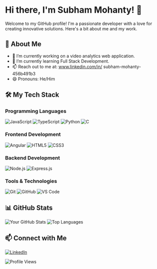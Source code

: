 

<!---
subhamaverick/subhamaverick is a ✨ special ✨ repository because its `README.md` (this file) appears on your GitHub profile.
You can click the Preview link to take a look at your changes.
--->
# Hi there, I'm Subham Mohanty! 👋

Welcome to my GitHub profile! I'm a passionate developer with a love for creating innovative solutions. Here's a bit about me and my work.

## 🚀 About Me
- 🔭 I’m currently working on a video analytics web application.
- 🌱 I’m currently learning Full Stack Development.
- 📫 Reach out to me at: www.linkedin.com/in/
subham-mohanty-456b491b3
- 😄 Pronouns: He/Him

## 🛠️ My Tech Stack

### Programming Languages
![JavaScript](https://img.shields.io/badge/JavaScript-323330?style=for-the-badge&logo=javascript&logoColor=F7DF1E)
![TypeScript](https://img.shields.io/badge/TypeScript-007ACC?style=for-the-badge&logo=typescript&logoColor=white)
![Python](https://img.shields.io/badge/Python-3776AB?style=for-the-badge&logo=python&logoColor=white)
![C](https://img.shields.io/badge/C-007396?style=for-the-badge&logo=C&logoColor=white)

### Frontend Development
![Angular](https://img.shields.io/badge/Angular-20232A?style=for-the-badge&logo=angular&logoColor=61DAFB)
![HTML5](https://img.shields.io/badge/HTML5-E34F26?style=for-the-badge&logo=html5&logoColor=white)
![CSS3](https://img.shields.io/badge/CSS3-1572B6?style=for-the-badge&logo=css3&logoColor=white)

### Backend Development
![Node.js](https://img.shields.io/badge/Node.js-43853D?style=for-the-badge&logo=node-dot-js&logoColor=white)
![Express.js](https://img.shields.io/badge/Express.js-000000?style=for-the-badge&logo=express&logoColor=white)


### Tools & Technologies
![Git](https://img.shields.io/badge/Git-F05032?style=for-the-badge&logo=git&logoColor=white)
![GitHub](https://img.shields.io/badge/GitHub-181717?style=for-the-badge&logo=github&logoColor=white)
![VS Code](https://img.shields.io/badge/VS%20Code-0078d7?style=for-the-badge&logo=visual-studio-code&logoColor=white)

## 📊 GitHub Stats

![Your GitHub Stats](https://github-readme-stats.vercel.app/api?username=subhamaverick&show_icons=true&theme=radical)
![Top Languages](https://github-readme-stats.vercel.app/api/top-langs/?username=subhamaverick&layout=compact&theme=radical)

## 📫 Connect with Me
[![LinkedIn](https://img.shields.io/badge/LinkedIn-0A66C2?style=for-the-badge&logo=linkedin&logoColor=white)](https://www.linkedin.com/in/subham-mohanty-456b491b3)

![Profile Views](https://komarev.com/ghpvc/?username=subhamaverick&color=blueviolet&style=flat-square)

